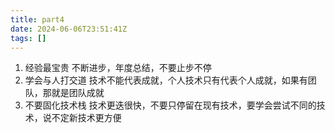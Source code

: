 ```yaml
---
title: part4
date: 2024-06-06T23:51:41Z
tags: []
---
```


1. 经验最宝贵
   不断进步，年度总结，不要止步不停
2. 学会与人打交道
   技术不能代表成就，个人技术只有代表个人成就，如果有团队，那就是团队成就
3. 不要固化技术栈
   技术更迭很快，不要只停留在现有技术，要学会尝试不同的技术，说不定新技术更方便
